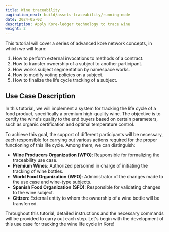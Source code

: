 ```yaml
---
title: Wine traceability
pagination_next: build/assets-traceability/running-node
date: 2024-05-02
description: Apply Kore-ledger technology to trace wine
weight: 2
---
```

This tutorial will cover a series of advanced kore network concepts, in which we will learn:

1. How to perform external invocations to methods of a contract.
2. How to transfer ownership of a subject to another participant.
3. How works subject segmentation by namespace works.
4. How to modify voting policies on a subject.
5. How to finalize the life cycle tracking of a subject.

## Use Case Description

In this tutorial, we will implement a system for tracking the life cycle of a food product, specifically a premium high-quality wine. The objective is to certify the wine's quality to the end buyers based on certain parameters, such as organic certification and optimal temperature control.

To achieve this goal, the support of different participants will be necessary, each responsible for carrying out various actions required for the proper functioning of this life cycle. Among them, we can distinguish:

* **Wine Producers Organization (WPO)**: Responsible for formalizing the traceability use case.
* **Premium Wines**: Authorized personnel in charge of initiating the tracking of wine bottles.
* **World Food Organization (WFO)**: Administrator of the changes made to the use case and wine-type subjects.
* **Spanish Food Organization (SFO)**: Responsible for validating changes to the wine subject.
* **Citizen**: External entity to whom the ownership of a wine bottle will be transferred.

Throughout this tutorial, detailed instructions and the necessary commands will be provided to carry out each step. Let's begin with the development of this use case for tracking the wine life cycle in Kore!